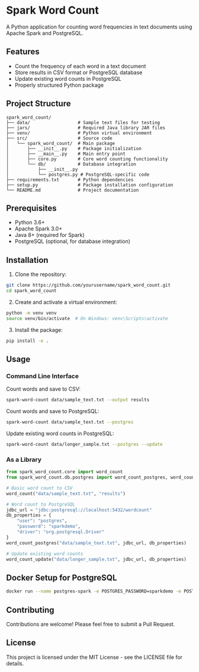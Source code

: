 # Spark Word Count

A Python application for counting word frequencies in text documents using Apache Spark and PostgreSQL.

## Features

- Count the frequency of each word in a text document
- Store results in CSV format or PostgreSQL database
- Update existing word counts in PostgreSQL
- Properly structured Python package

## Project Structure

```
spark_word_count/
├── data/                  # Sample text files for testing
├── jars/                  # Required Java library JAR files
├── venv/                  # Python virtual environment
├── src/                   # Source code
│   └── spark_word_count/  # Main package
│       ├── __init__.py    # Package initialization
│       ├── __main__.py    # Main entry point
│       ├── core.py        # Core word counting functionality
│       └── db/            # Database integration
│           ├── __init__.py
│           └── postgres.py # PostgreSQL-specific code
├── requirements.txt       # Python dependencies
├── setup.py               # Package installation configuration
└── README.md              # Project documentation
```

## Prerequisites

- Python 3.6+
- Apache Spark 3.0+
- Java 8+ (required for Spark)
- PostgreSQL (optional, for database integration)

## Installation

1. Clone the repository:

```bash
git clone https://github.com/yourusername/spark_word_count.git
cd spark_word_count
```

2. Create and activate a virtual environment:

```bash
python -m venv venv
source venv/bin/activate  # On Windows: venv\Scripts\activate
```

3. Install the package:

```bash
pip install -e .
```

## Usage

### Command Line Interface

Count words and save to CSV:

```bash
spark-word-count data/sample_text.txt --output results
```

Count words and save to PostgreSQL:

```bash
spark-word-count data/sample_text.txt --postgres
```

Update existing word counts in PostgreSQL:

```bash
spark-word-count data/longer_sample.txt --postgres --update
```

### As a Library

```python
from spark_word_count.core import word_count
from spark_word_count.db.postgres import word_count_postgres, word_count_update

# Basic word count to CSV
word_count("data/sample_text.txt", "results")

# Word count to PostgreSQL
jdbc_url = "jdbc:postgresql://localhost:5432/wordcount"
db_properties = {
    "user": "postgres",
    "password": "sparkdemo",
    "driver": "org.postgresql.Driver"
}
word_count_postgres("data/sample_text.txt", jdbc_url, db_properties)

# Update existing word counts
word_count_update("data/longer_sample.txt", jdbc_url, db_properties)
```

## Docker Setup for PostgreSQL

```bash
docker run --name postgres-spark -e POSTGRES_PASSWORD=sparkdemo -e POSTGRES_DB=wordcount -p 5432:5432 -d postgres:13
```

## Contributing

Contributions are welcome! Please feel free to submit a Pull Request.

## License

This project is licensed under the MIT License - see the LICENSE file for details. 